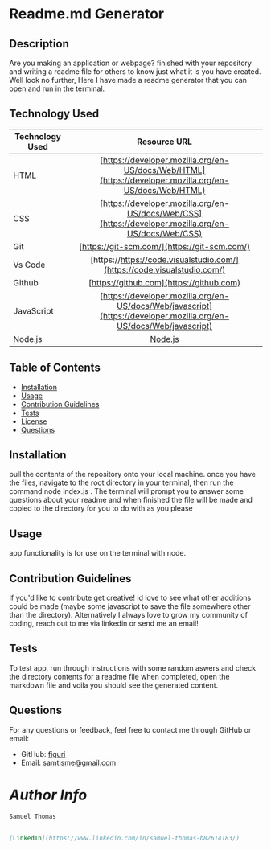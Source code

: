 
  # Readme.md Generator
  
  
  ## Description
  Are you making an application or webpage? finished with your repository and writing a readme file for others to know just what it is you have created. Well look no further, Here I have made a readme generator that you can open and run in the terminal.

## **Technology Used** 
| Technology Used         | Resource URL           | 
| ------------- |:-------------:| 
| HTML    | [https://developer.mozilla.org/en-US/docs/Web/HTML](https://developer.mozilla.org/en-US/docs/Web/HTML) | 
| CSS     | [https://developer.mozilla.org/en-US/docs/Web/CSS](https://developer.mozilla.org/en-US/docs/Web/CSS)      |   
| Git | [https://git-scm.com/](https://git-scm.com/)     |
|Vs Code| [https://https://code.visualstudio.com/](https://code.visualstudio.com/)
|Github| [https://github.com](https://github.com)    |
|JavaScript| [https://developer.mozilla.org/en-US/docs/Web/javascript](https://developer.mozilla.org/en-US/docs/Web/javascript) 
| Node.js | [Node.js](https://nodejs.org/en/)

  
  
  ## Table of Contents
  - [Installation](#installation)
  - [Usage](#usage)
  - [Contribution Guidelines](#contribution)
  - [Tests](#tests)
  - [License](#license)
  - [Questions](#questions)
  
  ## Installation
  pull the contents of the repository onto your local machine. once you have the files, navigate to the root directory in your terminal, then run the command node index.js  . The terminal will prompt you to answer some questions about your readme and when finished the file will be made and copied to the directory for you to do with as you please
  
  ## Usage
  app functionality is for use on the terminal with node. 
  
  ## Contribution Guidelines
  If you'd like to contribute get creative! id love to see what other additions could be made (maybe some javascript to save the file somewhere other than the directory). Alternatively I always love to grow my community of coding, reach out to me via linkedin or send me an email!
  
  ## Tests
  To test app, run through instructions with some random aswers and check the directory contents for a readme file when completed, open the markdown file and voila you should see the generated content.
  
  
  ## Questions
  For any questions or feedback, feel free to contact me through GitHub or email:
  - GitHub: [figuri](https://github.com/figuri)
  - Email: [samtisme@gmail.com](mailto:samtisme@gmail.com)

  # *Author Info*

```md
Samuel Thomas 


[LinkedIn](https://www.linkedin.com/in/samuel-thomas-b82614183/)



```
  